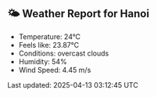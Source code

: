 <!-- WEATHER-START -->
## 🌤 Weather Report for Hanoi

- Temperature: 24°C
- Feels like: 23.87°C
- Conditions: overcast clouds
- Humidity: 54%
- Wind Speed: 4.45 m/s

Last updated: 2025-04-13 03:12:45 UTC
<!-- WEATHER-END -->
